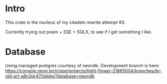 # Intro
This crate is the nucleus of my citadels rewrite attempt #3. 

Currently trying out poem + SSE + SQLX, to see if I get something I like.

# Database
Using managed postgres courtesy of neondb. Development branch is here:
https://console.neon.tech/app/projects/tight-flower-21865004/branches/br-old-art-a8n3qr47/tables?database=neondb

